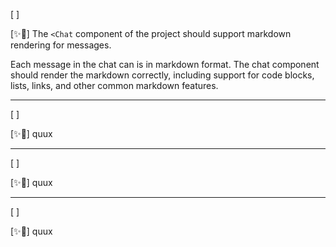 [ ]

[✨🐔] The `<Chat` component of the project should support markdown rendering for messages.

Each message in the chat can is in markdown format. The chat component should render the markdown correctly, including support for code blocks, lists, links, and other common markdown features.

---

[ ]

[✨🐔] quux

---

[ ]

[✨🐔] quux

---

[ ]

[✨🐔] quux
